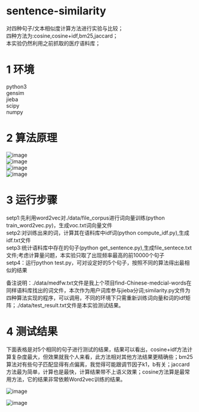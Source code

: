 # sentence-similarity
对四种句子/文本相似度计算方法进行实验与比较；<br>
四种方法为:cosine,cosine+idf,bm25,jaccard；<br>
本实验仍然利用之前抓取的医疗语料库；<br>

1 环境
=
python3<br>
gensim<br>
jieba<br>
scipy<br>
numpy<br>

2 算法原理
=
![image](https://github.com/cjymz886/sentence-similarity/raw/master/images/cosine.png)<br>
![image](https://github.com/cjymz886/sentence-similarity/raw/master/images/idf.png)<br>
![image](https://github.com/cjymz886/sentence-similarity/raw/master/images/bm25.png)<br>
![image](https://github.com/cjymz886/sentence-similarity/raw/master/images/jaccard.png)<br>

3 运行步骤
=
setp1:先利用word2vec对./data/file_corpus进行词向量训练(python train_word2vec.py)，生成voc.txt词向量文件<br>
setp2:对训练出来的词，计算其在语料库中idf词(python compute_idf.py),生成idf.txt文件<br>
setp3:统计语料库中存在的句子(python get_sentence.py),生成file_sentece.txt文件;考虑计算量问题，本实验只取了出现频率最高的前10000个句子<br>
setp4：运行python test.py，可对设定好的5个句子，按照不同的算法得出最相似的结果

备注说明：./data/medfw.txt文件是我上个项目find-Chinese-medcial-words在同样语料库找出的词文件，本次作为用户词库参与jieba分词;similarity.py文件为四种算法实现的程序，可以调用，不同的环境下只需重新训练词向量和词的idf矩阵；./data/test_result.txt文件是本实验测试结果。<br>


4 测试结果
=
下面表格是对5个相同的句子进行测试的结果，结果可以看出，cosine+idf方法计算复杂度最大，但效果就我个人来看，此方法相对其他方法结果更精确些；bm25算法对有些句子匹配显得有点偏离，我觉得可能跟调节因子k1，b有关；jaccard方法最为简单，计算也是最快，计算结果带不上语义效果；cosine方法算是最常用方法，它的结果非常依赖Word2vec训练的结果。

![image](https://github.com/cjymz886/sentence-similarity/raw/master/images/result.png)<br>


![image](https://github.com/cjymz886/sentence-similarity/blob/master/images/%E8%87%AA%E7%84%B6%E8%AF%AD%E8%A8%80%E5%A4%84%E7%90%86%E7%AE%97%E6%B3%95%E4%B8%8E%E5%AE%9E%E8%B7%B5.png)<br>


